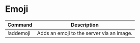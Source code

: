 # Emoji

| Command   | Description                               |
|-----------|-------------------------------------------|
| !addemoji | Adds an emoji to the server via an image. |
